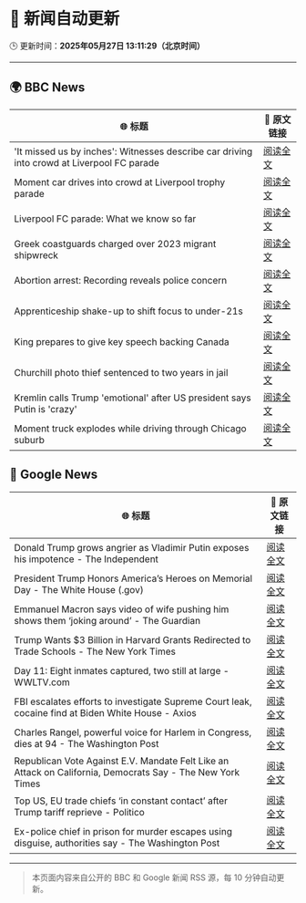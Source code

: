 # 🧠 新闻自动更新

🕒 更新时间：**2025年05月27日 13:11:29（北京时间）**

---

## 🌍 BBC News

| 🌐 标题 | 🔗 原文链接 |
|--------|-------------|
| 'It missed us by inches': Witnesses describe car driving into crowd at Liverpool FC parade | [阅读全文](https://www.bbc.com/news/articles/cy0jvepd1p2o) |
| Moment car drives into crowd at Liverpool trophy parade | [阅读全文](https://www.bbc.com/news/videos/c4grq15y6yeo) |
| Liverpool FC parade: What we know so far | [阅读全文](https://www.bbc.com/news/articles/ce8209lzzp4o) |
| Greek coastguards charged over 2023 migrant shipwreck | [阅读全文](https://www.bbc.com/news/articles/cp8yjlzd3pvo) |
| Abortion arrest: Recording reveals police concern | [阅读全文](https://www.bbc.com/news/articles/cp852g0l6j6o) |
| Apprenticeship shake-up to shift focus to under-21s | [阅读全文](https://www.bbc.com/news/articles/c9vgd8zmpe3o) |
| King prepares to give key speech backing Canada | [阅读全文](https://www.bbc.com/news/articles/c9wgd98yr89o) |
| Churchill photo thief sentenced to two years in jail | [阅读全文](https://www.bbc.com/news/articles/cvgdk4j1pg5o) |
| Kremlin calls Trump 'emotional' after US president says Putin is 'crazy' | [阅读全文](https://www.bbc.com/news/articles/c4g2wz74jdzo) |
| Moment truck explodes while driving through Chicago suburb | [阅读全文](https://www.bbc.com/news/videos/c4grjnd1dveo) |

## 📰 Google News

| 🌐 标题 | 🔗 原文链接 |
|--------|-------------|
| Donald Trump grows angrier as Vladimir Putin exposes his impotence - The Independent | [阅读全文](https://news.google.com/rss/articles/CBMisgFBVV95cUxOTTlNbFFyTmRYQlRLUmJaWTY3OHgxeDJGbFVWTkExVGk3VUpZZHBNdy1OMFRSMDBwRFNZT0xwMC12bUxLenZULXJsY3l0RmlGc2Y3QW56TGZMMjhvbEVmV0hkWE11MHpzckxEWk14NU5ndEh4M0dZQ0N0R2F6ZWZkRElQbUxBSEo3ajA5Wi1MQ1ZNRnhYM2lYZmM4Yzg4cGZBek9Wb1gtaGd6b2dOR2pOb3Vn?oc=5) |
| President Trump Honors America’s Heroes on Memorial Day - The White House (.gov) | [阅读全文](https://news.google.com/rss/articles/CBMioAFBVV95cUxNNDFmNEpWVE9lNFhNYm9qSjRZdlp5SmlsQ0lDZ2JpMFNvM3RiZC11azZTM1p0aTluaWpwQ25Cd2RIN20xZDk5cnJrTHhmUEVmVkJCM0hCY2N5MnRRQU10TmtJUmZyalV5WmVuQnNxT3djTUttMzhGTlQ0djdrWEFISE45YTc2OFFOeTNSZlNqeUozMmh0NjgzN2JoZ1IzcFVo?oc=5) |
| Emmanuel Macron says video of wife pushing him shows them ‘joking around’ - The Guardian | [阅读全文](https://news.google.com/rss/articles/CBMiywFBVV95cUxNbjI1eUJ2STNxWjhnaTJaYkowcHVOeUdMSVhGRzVtdEhhT0hxTDFWODlvYkJfUjRxV3VIUDl2c0Nkamo1MFJxZnp1OUREMGdGUi12ckY4VmZncWJTZEVUajF4cDJ5RXRGV0VHNlhMc0FWUmpfRjF0MHJVWG13WFVLajVtazVmQnRnUjhmeld4eHpaUndVSXJjcXUtWWV1QzcyVG43LTRJWXQ2eTk3YXpvWmFfWGdjS1V3TFBMTFhEM1ZZck5wS0p6bWYxUQ?oc=5) |
| Trump Wants $3 Billion in Harvard Grants Redirected to Trade Schools - The New York Times | [阅读全文](https://news.google.com/rss/articles/CBMiekFVX3lxTE16dGxBZjJEWHZGd3FhX0tIWjYyQ2NRUlFSWW93N2RkWWhSdWNFN2hHb29hMWNKaDdsR2Q5MHdTSHRyX2ZBT0w1YXNSMnM4djgwZWp0cDdJU0FldmQ3aVdCR3BKdHdaUVRjWFhTZE9wZWNvYWZKYnFGcEtR?oc=5) |
| Day 11: Eight inmates captured, two still at large - WWLTV.com | [阅读全文](https://news.google.com/rss/articles/CBMihwJBVV95cUxPaDJUMkF4T2l3cVUzZkF0SG9BUTh2WDRkVllwdmpxaThUbWRjbTZ5VTFxTVY5SF9mWW9IbDgtZ19fNFBid1VHN0F0N3U3UXViRjFiZ1NJSW1fd1dfbnpjNEIyOER1TGJhcEtPX3RVS0ZvYmhnMFNQY2JaQW9YTENkeVp2MTJPV0phWm5nQ0tiVi0wa293SnRzTVV0NkdYaWVKMWlNbkNqd1VwV3BmSHhpNlpldUlvam0zakVvVTd4Y21LLVZLWXJ2MGNjVF94a2dFVFJiRldqS2paUXRlVHMySm1ZUURBSUx5TV9VOE45LXMxRTFlNHNncUIzRlpRV3UySEY4MjV5SQ?oc=5) |
| FBI escalates efforts to investigate Supreme Court leak, cocaine find at Biden White House - Axios | [阅读全文](https://news.google.com/rss/articles/CBMilAFBVV95cUxOMEhHSUNqV2RHV2pFam81MmFaZ1lkRl9GYXBzSWZkV3hSamVvYmJCaUpFNzhKSFItWkJ1NjI3cU1MenRiSXVrTkpVV0pETDg5NW91N3BTVldwZlRFTmZJNHhrSG5kT1JuZXBSREhYN3JKemJ5NEVkN004SDZ3TENQMkhuYUJYU0YzRGZ0a0ZWRkdDcW5F?oc=5) |
| Charles Rangel, powerful voice for Harlem in Congress, dies at 94 - The Washington Post | [阅读全文](https://news.google.com/rss/articles/CBMikwFBVV95cUxPWFR2ZDFFeVZzMU9mNGk1aUNGZU8wRkFZNlhJdTRRME1jNV9CWDNqbXlEVDFqaDMzdm92ZE1jNFh0QlVBNDBVek9ad1Y3cUliQ3NFMGl3R01FUEhVT0Q2bWxKYWVDMHBfdXRFaHBob25ac3VCaEZGMnFQVTlqVkVremdCSXFrRWhkM2kzSUtXTWxaZkk?oc=5) |
| Republican Vote Against E.V. Mandate Felt Like an Attack on California, Democrats Say - The New York Times | [阅读全文](https://news.google.com/rss/articles/CBMihwFBVV95cUxQZTVMbUtfMVIwVE5OUXF6LS1ieW9TWEtsYm5mUlJlTzlwdThiYTctaEd4djNaV3pQcFZrT1YwYmtJN1lOZkd2TnAxcFFocjZUdGtENnBqTjkxUmk5TEJ0SUh6a0U2NnRSallTQWF3bW1Gak9ZZV9keDFBT0F4M2hqUTg1cEJVWms?oc=5) |
| Top US, EU trade chiefs ‘in constant contact’ after Trump tariff reprieve - Politico | [阅读全文](https://news.google.com/rss/articles/CBMijAFBVV95cUxPV192Tm1LLWVsU3YzN1NNemJ4azBneThZcjZCTHdZUlBEV0NPQmtsSmxXN1l1LVQzWnUyeW03SEV6SGR1M2J6d3BmeWlkOXFacURMdTk3dDJwV0ZiLXI5MXFzelZZR1JmTy1ZaDI1dllMRENsRlA4b3Jfa3A3V0Zabk1OcFFBb1k0RFFfOA?oc=5) |
| Ex-police chief in prison for murder escapes using disguise, authorities say - The Washington Post | [阅读全文](https://news.google.com/rss/articles/CBMimwFBVV95cUxQY0szU2w1Uk9mMmJqNlp4MmRFcU9sampsdWFBbktvY2JTYjVkSTRVeGxOSVkyVXo2WkhXT0ZEbkY2Unc5bmNhOUVrbkVGcWdiM1VTeld3QWk4UGM0aTNhMlRybUFnZWpRVDFoUDVqTnNDLWNlRkI3TktZT09fWURqNzFHRFIzTENfcDRjX0RpVVBENUxScktkQmNFcw?oc=5) |

---
> 本页面内容来自公开的 BBC 和 Google 新闻 RSS 源，每 10 分钟自动更新。